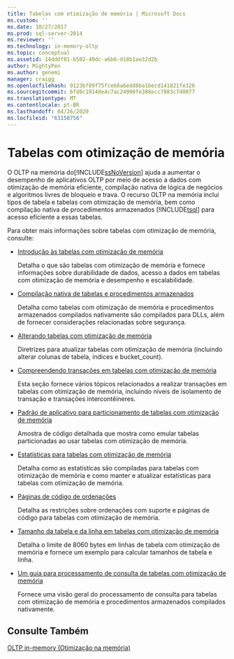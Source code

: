 ```yaml
---
title: Tabelas com otimização de memória | Microsoft Docs
ms.custom: ''
ms.date: 10/27/2017
ms.prod: sql-server-2014
ms.reviewer: ''
ms.technology: in-memory-oltp
ms.topic: conceptual
ms.assetid: 14dddf81-b502-49dc-a6b6-d18b1ae32d2b
author: MightyPen
ms.author: genemi
manager: craigg
ms.openlocfilehash: 9123bf89f75fce68a6edd8ba1becd141821fe326
ms.sourcegitcommit: 6fd8c1914de4c7ac24900fe388ecc7883c740077
ms.translationtype: MT
ms.contentlocale: pt-BR
ms.lasthandoff: 04/26/2020
ms.locfileid: "63158756"
---
```

# <a name="memory-optimized-tables"></a>Tabelas com otimização de memória
  O OLTP na memória do[!INCLUDE[ssNoVersion](../../includes/ssnoversion-md.md)] ajuda a aumentar o desempenho de aplicativos OLTP por meio de acesso a dados com otimização de memória eficiente, compilação nativa de lógica de negócios e algoritmos livres de bloqueio e trava. O recurso OLTP na memória inclui tipos de tabela e tabelas com otimização de memória, bem como compilação nativa de procedimentos armazenados [!INCLUDE[tsql](../../includes/tsql-md.md)] para acesso eficiente a essas tabelas.  
  
 Para obter mais informações sobre tabelas com otimização de memória, consulte:  
  
-   [Introdução às tabelas com otimização de memória](memory-optimized-tables.md)  
  
     Detalha o que são tabelas com otimização de memória e fornece informações sobre durabilidade de dados, acesso a dados em tabelas com otimização de memória e desempenho e escalabilidade.  
  
-   [Compilação nativa de tabelas e procedimentos armazenados](../in-memory-oltp/natively-compiled-stored-procedures.md)  
  
     Detalha como tabelas com otimização de memória e procedimentos armazenados compilados nativamente são compilados para DLLs, além de fornecer considerações relacionadas sobre segurança.  
  
-   [Alterando tabelas com otimização de memória](altering-memory-optimized-tables.md)  
  
     Diretrizes para atualizar tabelas com otimização de memória (incluindo alterar colunas de tabela, índices e bucket_count).  
  
-   [Compreendendo transações em tabelas com otimização de memória](../../database-engine/understanding-transactions-on-memory-optimized-tables.md)  
  
     Esta seção fornece vários tópicos relacionados a realizar transações em tabelas com otimização de memória, incluindo níveis de isolamento de transação e transações intercontêineres.  
  
-   [Padrão de aplicativo para particionamento de tabelas com otimização de memória](application-pattern-for-partitioning-memory-optimized-tables.md)  
  
     Amostra de código detalhada que mostra como emular tabelas particionadas ao usar tabelas com otimização de memória.  
  
-   [Estatísticas para tabelas com otimização de memória](statistics-for-memory-optimized-tables.md)  
  
     Detalha como as estatísticas são compiladas para tabelas com otimização de memória e como manter e atualizar estatísticas para tabelas com otimização de memória.  
  
-   [Páginas de código de ordenações](../../database-engine/collations-and-code-pages.md)  
  
     Detalha as restrições sobre ordenações com suporte e páginas de código para tabelas com otimização de memória.  
  
-   [Tamanho da tabela e da linha em tabelas com otimização de memória](table-and-row-size-in-memory-optimized-tables.md)  
  
     Detalha o limite de 8060 bytes em linhas de tabela com otimização de memória e fornece um exemplo para calcular tamanhos de tabela e linha.  
  
-   [Um guia para processamento de consulta de tabelas com otimização de memória](a-guide-to-query-processing-for-memory-optimized-tables.md)  
  
     Fornece uma visão geral do processamento de consulta para tabelas com otimização de memória e procedimentos armazenados compilados nativamente.  
  
## <a name="see-also"></a>Consulte Também  
 [OLTP in-memory &#40;Otimização na memória&#41;](in-memory-oltp-in-memory-optimization.md)  
  
  
